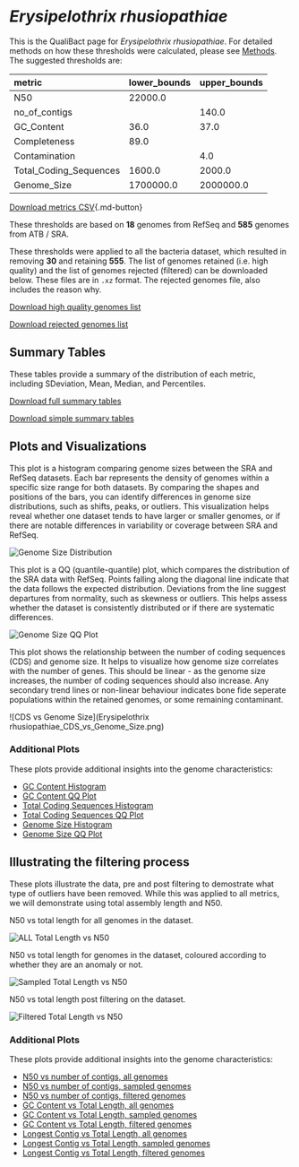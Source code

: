 # *Erysipelothrix rhusiopathiae*

This is the QualiBact page for *Erysipelothrix rhusiopathiae*. For detailed methods on how these thresholds were calculated, please see [Methods](../../methods.md).
The suggested thresholds are: 

| metric                 | lower_bounds   | upper_bounds   |
|:-----------------------|:---------------|:---------------|
| N50                    | 22000.0        |                |
| no_of_contigs          |                | 140.0          |
| GC_Content             | 36.0           | 37.0           |
| Completeness           | 89.0           |                |
| Contamination          |                | 4.0            |
| Total_Coding_Sequences | 1600.0         | 2000.0         |
| Genome_Size            | 1700000.0      | 2000000.0      |

[Download metrics CSV](Erysipelothrix_rhusiopathiae_metrics.csv){.md-button}


These thresholds are based on **18** genomes from RefSeq and **585** genomes from ATB / SRA.

These thresholds were applied to all the bacteria dataset, which resulted in removing **30** and retaining **555**.
The list of genomes retained (i.e. high quality) and the list of genomes rejected (filtered) can be downloaded below. These files are in `.xz` format. The rejected genomes file, also includes the reason why.

[Download high quality genomes list](Erysipelothrix_rhusiopathiae_high_quality_genomes.csv.xz)


[Download rejected genomes list](Erysipelothrix_rhusiopathiae_filtered_out_genomes.csv.xz)



## Summary Tables
These tables provide a summary of the distribution of each metric, including SDeviation, Mean, Median, and Percentiles.

[Download full summary tables](summary.csv)

[Download simple summary tables](selected_summary.csv)

## Plots and Visualizations

This plot is a histogram comparing genome sizes between the SRA and RefSeq datasets. Each bar represents the density of genomes within a specific size range for both datasets. By comparing the shapes and positions of the bars, you can identify differences in genome size distributions, such as shifts, peaks, or outliers. This visualization helps reveal whether one dataset tends to have larger or smaller genomes, or if there are notable differences in variability or coverage between SRA and RefSeq.

![Genome Size Distribution](Genome_Size_refseq_histogram_kde.png)

This plot is a QQ (quantile-quantile) plot, which compares the distribution of the SRA data with RefSeq. Points falling along the diagonal line indicate that the data follows the expected distribution. Deviations from the line suggest departures from normality, such as skewness or outliers. This helps assess whether the dataset is consistently distributed or if there are systematic differences.

![Genome Size QQ Plot](Genome_Size_refseq_qqplot.png)

This plot shows the relationship between the number of coding sequences (CDS) and genome size. It helps to visualize how genome size correlates with the number of genes. This should be linear - as the genome size increases, the number of coding sequences should also increase. Any secondary trend lines or non-linear behaviour indicates bone fide seperate populations within the retained genomes, or some remaining contaminant. 

![CDS vs Genome Size](Erysipelothrix rhusiopathiae_CDS_vs_Genome_Size.png)

### Additional Plots

These plots provide additional insights into the genome characteristics:

- [GC Content Histogram](GC_Content_refseq_histogram_kde.png)
- [GC Content QQ Plot](GC_Content_refseq_qqplot.png)
- [Total Coding Sequences Histogram](Total_Coding_Sequences_refseq_histogram_kde.png)
- [Total Coding Sequences QQ Plot](Total_Coding_Sequences_refseq_qqplot.png)
- [Genome Size Histogram](Genome_Size_refseq_histogram_kde.png)
- [Genome Size QQ Plot](Genome_Size_refseq_qqplot.png)
## Illustrating the filtering process
These plots illustrate the data, pre and post filtering to demostrate what type of outliers have been removed. While this was applied to all metrics, we will demonstrate using total assembly length and N50.

N50 vs total length for all genomes in the dataset.

![ALL Total Length vs N50](Erysipelothrix_rhusiopathiae_all_total_length_N50.png)

N50 vs total length for genomes in the dataset, coloured according to whether they are an anomaly or not.

![Sampled Total Length vs N50](Erysipelothrix_rhusiopathiae_sample_total_length_N50.png)

N50 vs total length post filtering on the dataset.

![Filtered Total Length vs N50](Erysipelothrix_rhusiopathiae_filt_total_length_N50.png)

### Additional Plots

These plots provide additional insights into the genome characteristics:

- [N50 vs number of contigs, all genomes](Erysipelothrix_rhusiopathiae_all_N50_number.png)
- [N50 vs number of contigs, sampled genomes](Erysipelothrix_rhusiopathiae_sample_N50_number.png)
- [N50 vs number of contigs, filtered genomes](Erysipelothrix_rhusiopathiae_filt_N50_number.png)
- [GC Content vs Total Length, all genomes](Erysipelothrix_rhusiopathiae_all_total_length_GC_Content.png)
- [GC Content vs Total Length, sampled genomes](Erysipelothrix_rhusiopathiae_sample_total_length_GC_Content.png)
- [GC Content vs Total Length, filtered genomes](Erysipelothrix_rhusiopathiae_filt_total_length_GC_Content.png)
- [Longest Contig vs Total Length, all genomes](Erysipelothrix_rhusiopathiae_all_total_length_longest.png)
- [Longest Contig vs Total Length, sampled genomes](Erysipelothrix_rhusiopathiae_sample_total_length_longest.png)
- [Longest Contig vs Total Length, filtered genomes](Erysipelothrix_rhusiopathiae_filt_total_length_longest.png)
